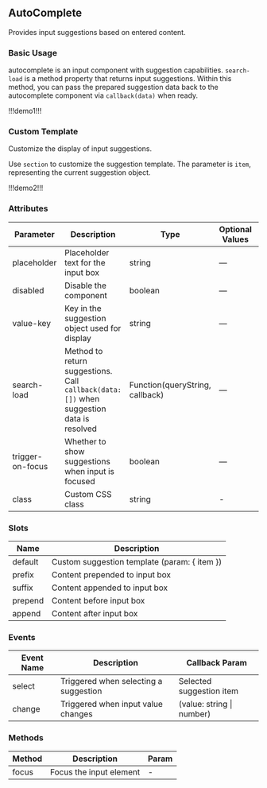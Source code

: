 ## AutoComplete 

Provides input suggestions based on entered content.

### Basic Usage

autocomplete is an input component with suggestion capabilities. `search-load` is a method property that returns input suggestions. Within this method, you can pass the prepared suggestion data back to the autocomplete component via `callback(data)` when ready.

!!!demo1!!!

### Custom Template

Customize the display of input suggestions.

Use `section` to customize the suggestion template. The parameter is `item`, representing the current suggestion object.

!!!demo2!!!

### Attributes

| Parameter        | Description                                                                                     | Type                            | Optional Values | Default |
|------------------|-------------------------------------------------------------------------------------------------|---------------------------------|-----------------|---------|
| placeholder      | Placeholder text for the input box                                                             | string                          | —               | —       |
| disabled         | Disable the component                                                                           | boolean                         | —               | false   |
| value-key        | Key in the suggestion object used for display                                                   | string                          | —               | value   |
| search-load      | Method to return suggestions. Call `callback(data:[])` when suggestion data is resolved         | Function(queryString, callback) | —               | —       |
| trigger-on-focus | Whether to show suggestions when input is focused                                               | boolean                         | —               | true    |
| class            | Custom CSS class                                                                                | string                          | -               | -       |

### Slots

| Name    | Description                              |
|---------|------------------------------------------|
| default | Custom suggestion template (param: { item }) |
| prefix  | Content prepended to input box           |
| suffix  | Content appended to input box            |
| prepend | Content before input box                 |
| append  | Content after input box                  |

### Events

| Event Name | Description                         | Callback Param                       |
|------------|-------------------------------------|--------------------------------------|
| select     | Triggered when selecting a suggestion | Selected suggestion item             |
| change     | Triggered when input value changes | (value: string \| number)            |

### Methods

| Method  | Description               | Param |
|---------|---------------------------|-------|
| focus   | Focus the input element   | -     |